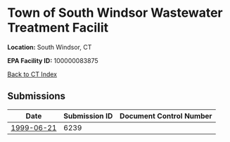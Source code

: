 # Town of South Windsor Wastewater Treatment Facilit

**Location:** South Windsor, CT

**EPA Facility ID:** 100000083875

[Back to CT Index](../../index.md)

## Submissions

| Date | Submission ID | Document Control Number |
|------|--------------|-------------------------|
| [1999-06-21](submissions/6239.md) | 6239 |  |
